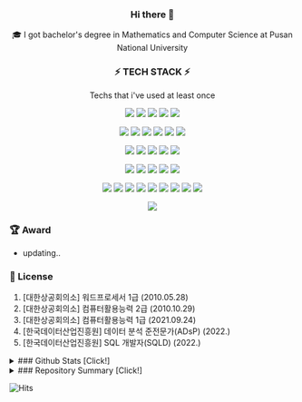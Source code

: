 <div align="center"> 
 
 ### Hi there 👋

<!--
**LEE-Yerim/LEE-Yerim** is a ✨ _special_ ✨ repository because its `README.md` (this file) appears on your GitHub profile.

Here are some ideas to get you started:

- 🔭 I’m currently working on ...
- 🌱 I’m currently learning ...
- 👯 I’m looking to collaborate on ...
- 🤔 I’m looking for help with ...
- 💬 Ask me about ...
- 📫 How to reach me: ...
- 😄 Pronouns: ...
- ⚡ Fun fact: ...
-->




 
 🎓 I got bachelor's degree in Mathematics and Computer Science at Pusan National University
 
 ### ⚡ TECH STACK ⚡ 
 
 Techs that i've used at least once 

<!--
https://simpleicons.org/
-->
 
<img src="https://img.shields.io/badge/C-A8B9CC?style=flat-square&logo=c&logoColor=white"/></a>
<img src="https://img.shields.io/badge/C++-00599C?style=flat-square&logo=C%2B%2B&logoColor=white"/></a>
<img src="https://img.shields.io/badge/VisualStudio-5C2D91?style=flat-square&logo=visualstudio&logoColor=white"/></a>
<img src="https://img.shields.io/badge/VisualStudioCode-007ACC?style=flat-square&logo=visualstudiocode&logoColor=white"/></a>
<img src="https://img.shields.io/badge/EclipseIDEA-2C2255?style=flat-square&logo=eclipseidea&logoColor=white"/></a>

<img src="https://img.shields.io/badge/Python-3766AB?style=flat-square&logo=Python&logoColor=white"/></a>
<img src="https://img.shields.io/badge/Anaconda-44A833?style=flat-square&logo=anaconda&logoColor=white"/></a>
<img src="https://img.shields.io/badge/Jupyter-F37626?style=flat-square&logo=jupyter&logoColor=white"/></a>
<img src="https://img.shields.io/badge/pandas-150458?style=flat-square&logo=pandas&logoColor=white"/></a>
<img src="https://img.shields.io/badge/NumPy-013243?style=flat-square&logo=numpy&logoColor=white"/></a>
<img src="https://img.shields.io/badge/scikit-learn-F7931E?style=flat-square&logo=scikit-learn&logoColor=white"/></a>

<img src="https://img.shields.io/badge/HTML5-E34F26?style=flat-square&logo=html5&logoColor=white"/></a>
<img src="https://img.shields.io/badge/CSS3-1572B6?style=flat-square&logo=css3&logoColor=white"/></a>
<img src="https://img.shields.io/badge/JavaScript-F7DF1E?style=flat-square&logo=javascript&logoColor=white"/></a> 
<img src="https://img.shields.io/badge/Java-007396?style=flat-square&logo=java&logoColor=white"/></a> 
<img src="https://img.shields.io/badge/IntelliJIDEA-000000?style=flat-square&logo=intellijidea&logoColor=white"/></a> 

<img src="https://img.shields.io/badge/Ruby-CC342D?style=flat-square&logo=ruby&logoColor=white"/></a> 
<img src="https://img.shields.io/badge/Swift-FA7343?style=flat-square&logo=swift&logoColor=white"/></a> 
<img src="https://img.shields.io/badge/Linux-FCC624?style=flat-square&logo=linux&logoColor=white"/></a> 
<img src="https://img.shields.io/badge/MySQL-4479A1?style=flat-square&logo=mysql&logoColor=white"/></a> 
<img src="https://img.shields.io/badge/MriaDB-003545?style=flat-square&logo=mariadb&logoColor=white"/></a>

<img src="https://img.shields.io/badge/Xcode-147EFB?style=flat-square&logo=xcode&logoColor=white"/></a>
<img src="https://img.shields.io/badge/Postman-FF6C37?style=flat-square&logo=postman&logoColor=white"/></a>
<img src="https://img.shields.io/badge/Homebrew-FBB040?style=flat-square&logo=homebrew&logoColor=white"/></a>
<img src="https://img.shields.io/badge/MicrosoftAzure-0078D4?style=flat-square&logo=microsoftazure&logoColor=white"/></a>
<img src="https://img.shields.io/badge/AzureDataExplorer-0078D4?style=flat-square&logo=azuredataexplorer&logoColor=white"/></a>
<img src="https://img.shields.io/badge/AzureFunctions-0062AD?style=flat-square&logo=azurefunctions&logoColor=white"/></a>
<img src="https://img.shields.io/badge/AzureDevOps-0078D7?style=flat-square&logo=azuredevops&logoColor=white"/></a>
<img src="https://img.shields.io/badge/Jenkins-D24939?style=flat-square&logo=jenkins&logoColor=white"/></a>
<img src="https://img.shields.io/badge/Docker-2496ED?style=flat-square&logo=docker&logoColor=white"/></a>

<img src="https://img.shields.io/badge/GitHub-181717?style=flat-square&logo=github&logoColor=white"/></a>

<!--
[![Top Langs](https://github-readme-stats.vercel.app/api/top-langs/?username=plumwiserim)](https://github.com/anuraghazra/github-readme-stats)
-->

 </div>

### 🏆 Award
- updating..

### 📃 License
1. [대한상공회의소] 워드프로세서 1급 (2010.05.28)
2. [대한상공회의소] 컴퓨터활용능력 2급 (2010.10.29)
3. [대한상공회의소] 컴퓨터활용능력 1급 (2021.09.24)
4. [한국데이터산업진흥원] 데이터 분석 준전문가(ADsP) (2022.)
5. [한국데이터산업진흥원] SQL 개발자(SQLD) (2022.)

<details><summary> ### Github Stats [Click!]</summary>

  <br/>
 
[![Anurag's github stats](https://github-readme-stats.vercel.app/api?username=plumwiserim)](https://github.com/anuraghazra/github-readme-stats)

</details>

<details><summary> ### Repository Summary [Click!]</summary>
 <p>
  
🏫 PNU classes 
   1. [Python] programming [repo](https://github.com/plumwiserim/Python_Programming)
   2. data analysis [repo](https://github.com/plumwiserim/data-analysis)
  3. [C++]
  4. [HTML]
  
  <br/>
  
📚 NEXT-STEP missions 
   1. [Java] baseball-game precourse [repo](https://github.com/plumwiserim/java-baseball-precourse)
   2. [Java] racingcar-game [repo](https://github.com/plumwiserim/java-racingcar)
   3. [Java] lotto [repo](https://github.com/plumwiserim/java-lotto)
   4. [Java] blackjack [repo](https://github.com/plumwiserim/java-blackjack)
  
  <br/>
  
📚 NEXT-STEP missions 
  1. [Swift]
  2. [Swift]
    
  <br/>
  
✏️ STUDY 
   1. next-step [repo](https://github.com/plumwiserim/nextstep)
   2. tech-course talk updating...
   3. [Coding-Test] backjoon [repo](https://github.com/plumwiserim/baekjoon-practice)
   4. [Coding-Test] programmers updating...
  
 </p>
 </details>
 
![Hits](https://hits.seeyoufarm.com/api/count/incr/badge.svg?url=https%3A%2F%2Fgithub.com%2Fplumwiserim&count_bg=%2379C83D&title_bg=%23555555&icon=&icon_color=%23E7E7E7&title=hits&edge_flat=false)
